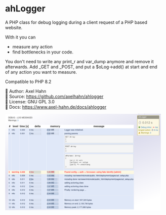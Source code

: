 # ahLogger

A PHP class for debug logging during a client request of a PHP based website.

With it you can

- measure any action 
- find bottlenecks in your code.

You don't need to write any print_r and var_dump anymore and remove it
afterwards. Add _GET and _POST, and put a $oLog->add() at start and end
of any action you want to measure.

Compatible to PHP 8.2

👤 Author: Axel Hahn \
📄 Source: <https://github.com/axelhahn/ahlogger> \
📜 License: GNU GPL 3.0 \
📗 Docs: <https://www.axel-hahn.de/docs/ahlogger>

![Output](images/ahlogger-html-ouput.png)